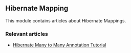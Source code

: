 ## Hibernate Mapping

This module contains articles about Hibernate Mappings.

### Relevant articles

- [Hibernate Many to Many Annotation Tutorial](https://www.baeldung.com/hibernate-many-to-many)